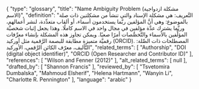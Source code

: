 {
    "type": "glossary",
    "title": "Name Ambiguity Problem (مشكلة ازدواجية الاسم)",
    "definition": "التَّعريف: هي مشكلة  الإسناد والتي تنشأ من مشكلتين ذات صلة بالموضوع: وهي أنَّ المؤلفين ربَّما يستخدمون أسماء، أو ألقاب متعدِّدة، لنشر أعمالهم، وربَّما يشترك عدَّة مؤلفين في مجال واحد في الاسم كاملًا. وهذا يجعل إثبات شخصيَّة المؤلِّفين بالأسماء والتَّخصُّصات أمرًا صعبًا. ويمكن تجاوز هذه المشكلة بإنشاء معرِّفات رقميَّة متميزة مطابقة للبصمة الرَّقمية مثل أوركيد (ORCID).  المصطلحات ذات الصِّلة: التَّأليف، معرّف الكائن الرَّقمي، الأوركيد",
    "related_terms": [
        "Authorship",
        "DOI (digital object identifier)",
        "ORCID (Open Researcher and Contributor ID)"
    ],
    "references": [
        "Wilson and Fenner (2012)"
    ],
    "alt_related_terms": [
        null
    ],
    "drafted_by": [
        "Shannon Francis"
    ],
    "reviewed_by": [
        "Tsvetomira Dumbalska",
        "Mahmoud Elsherif",
        "Helena Hartmann",
        "Wanyin Li",
        "Charlotte R. Pennington"
    ],
    "language": "arabic"
}